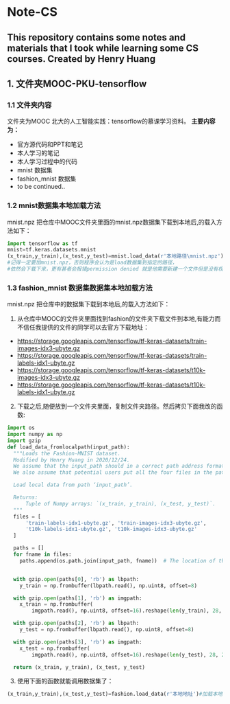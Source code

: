 # Note-CS
This repository contains some notes and materials that I took while learning some CS courses. 
Created by Henry Huang
---
## 1. 文件夹MOOC-PKU-tensorflow
### 1.1 文件夹内容
文件夹为MOOC 北大的人工智能实践：tensorflow的慕课学习资料。
**主要内容为：**
- 官方源代码和PPT和笔记
- 本人学习的笔记
- 本人学习过程中的代码
- mnist 数据集
- fashion_mnist 数据集
- to be continued..
### 1.2 mnist数据集本地加载方法
mnist.npz 把仓库中MOOC文件夹里面的mnist.npz数据集下载到本地后,的载入方法如下：
```python
import tensorflow as tf
mnist=tf.keras.datasets.mnist
(x_train,y_train),(x_test,y_test)=mnist.load_data(r'本地路径\mnist.npz')#加载本地数据集
#记得一定要加mnist.npz，否则程序会认为是load数据集到指定的路径，
#依然会下载下来，更有甚者会报错permission denied 就是他需要新建一个文件但是没有权限。
```

### 1.3 fashion_mnist 数据集数据集本地加载方法
mnist.npz 把仓库中的数据集下载到本地后,的载入方法如下：
1. 从仓库中MOOC的文件夹里面找到fashion的文件夹下载文件到本地,有能力而不信任我提供的文件的同学可以去官方下载地址：
  - https://storage.googleapis.com/tensorflow/tf-keras-datasets/train-images-idx3-ubyte.gz
  - https://storage.googleapis.com/tensorflow/tf-keras-datasets/train-labels-idx1-ubyte.gz
  - https://storage.googleapis.com/tensorflow/tf-keras-datasets/t10k-images-idx3-ubyte.gz
  - https://storage.googleapis.com/tensorflow/tf-keras-datasets/t10k-labels-idx1-ubyte.gz
2. 下载之后,随便放到一个文件夹里面，复制文件夹路径。然后拷贝下面我改的函数:
```python
import os
import numpy as np
import gzip
def load_data_fromlocalpath(input_path):
  """Loads the Fashion-MNIST dataset.
  Modified by Henry Huang in 2020/12/24.
  We assume that the input_path should in a correct path address format.
  We also assume that potential users put all the four files in the path.

  Load local data from path ‘input_path’.

  Returns:
      Tuple of Numpy arrays: `(x_train, y_train), (x_test, y_test)`.
  """
  files = [
      'train-labels-idx1-ubyte.gz', 'train-images-idx3-ubyte.gz',
      't10k-labels-idx1-ubyte.gz', 't10k-images-idx3-ubyte.gz'
  ]

  paths = []
  for fname in files:
    paths.append(os.path.join(input_path, fname))  # The location of the dataset.


  with gzip.open(paths[0], 'rb') as lbpath:
    y_train = np.frombuffer(lbpath.read(), np.uint8, offset=8)

  with gzip.open(paths[1], 'rb') as imgpath:
    x_train = np.frombuffer(
        imgpath.read(), np.uint8, offset=16).reshape(len(y_train), 28, 28)

  with gzip.open(paths[2], 'rb') as lbpath:
    y_test = np.frombuffer(lbpath.read(), np.uint8, offset=8)

  with gzip.open(paths[3], 'rb') as imgpath:
    x_test = np.frombuffer(
        imgpath.read(), np.uint8, offset=16).reshape(len(y_test), 28, 28)

  return (x_train, y_train), (x_test, y_test)
```
3. 使用下面的函数就能调用数据集了：
``` python
(x_train,y_train),(x_test,y_test)=fashion.load_data(r'本地地址')#加载本地数据集
```
